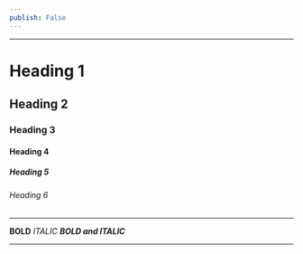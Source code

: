 ```yaml
---
publish: False
---
```


---
# Heading 1
## Heading 2
### Heading 3
#### Heading 4
##### Heading 5
###### Heading 6

---

**BOLD**
*ITALIC*
***BOLD and ITALIC***

---